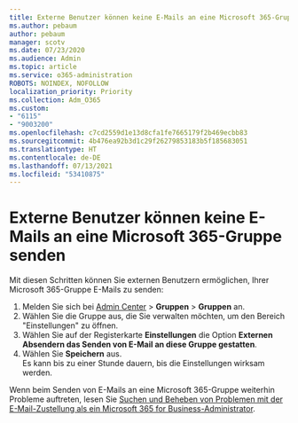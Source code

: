 ```yaml
---
title: Externe Benutzer können keine E-Mails an eine Microsoft 365-Gruppe senden
ms.author: pebaum
author: pebaum
manager: scotv
ms.date: 07/23/2020
ms.audience: Admin
ms.topic: article
ms.service: o365-administration
ROBOTS: NOINDEX, NOFOLLOW
localization_priority: Priority
ms.collection: Adm_O365
ms.custom:
- "6115"
- "9003200"
ms.openlocfilehash: c7cd2559d1e13d8cfa1fe7665179f2b469ecbb83
ms.sourcegitcommit: 4b476ea92b3d1c29f26279853183b5f185683051
ms.translationtype: HT
ms.contentlocale: de-DE
ms.lasthandoff: 07/13/2021
ms.locfileid: "53410875"
---
```

# <a name="external-users-cant-send-email-to-microsoft-365-group"></a>Externe Benutzer können keine E-Mails an eine Microsoft 365-Gruppe senden

Mit diesen Schritten können Sie externen Benutzern ermöglichen, Ihrer Microsoft 365-Gruppe E-Mails zu senden:

1. Melden Sie sich bei [Admin Center](https://admin.microsoft.com/) > **Gruppen** > **Gruppen** an.
2. Wählen Sie die Gruppe aus, die Sie verwalten möchten, um den Bereich "Einstellungen" zu öffnen.
3. Wählen Sie auf der Registerkarte **Einstellungen** die Option **Externen Absendern das Senden von E-Mail an diese Gruppe gestatten**.
4. Wählen Sie **Speichern** aus.</br>
    Es kann bis zu einer Stunde dauern, bis die Einstellungen wirksam werden. 

Wenn beim Senden von E-Mails an eine Microsoft 365-Gruppe weiterhin Probleme auftreten, lesen Sie [Suchen und Beheben von Problemen mit der E-Mail-Zustellung als ein Microsoft 365 for Business-Administrator](/exchange/troubleshoot/email-delivery/email-delivery-issues).
